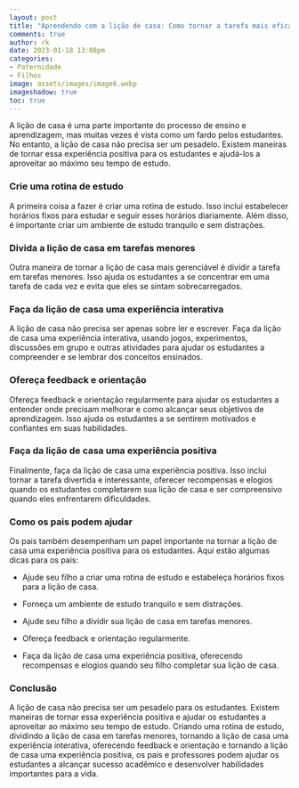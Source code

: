 ```yaml
---
layout: post
title: "Aprendendo com a lição de casa: Como tornar a tarefa mais eficaz e prazerosa"
comments: true
author: rk
date: 2023-01-18 13:08pm
categories:
- Paternidade
- Filhos
image: assets/images/image6.webp
imageshadow: true
toc: true
---
```


A lição de casa é uma parte importante do processo de ensino e aprendizagem, mas muitas vezes é vista como um fardo pelos estudantes. No entanto, a lição de casa não precisa ser um pesadelo. Existem maneiras de tornar essa experiência positiva para os estudantes e ajudá-los a aproveitar ao máximo seu tempo de estudo.

### Crie uma rotina de estudo

A primeira coisa a fazer é criar uma rotina de estudo. Isso inclui estabelecer horários fixos para estudar e seguir esses horários diariamente. Além disso, é importante criar um ambiente de estudo tranquilo e sem distrações.

### Divida a lição de casa em tarefas menores

Outra maneira de tornar a lição de casa mais gerenciável é dividir a tarefa em tarefas menores. Isso ajuda os estudantes a se concentrar em uma tarefa de cada vez e evita que eles se sintam sobrecarregados.

### Faça da lição de casa uma experiência interativa

A lição de casa não precisa ser apenas sobre ler e escrever. Faça da lição de casa uma experiência interativa, usando jogos, experimentos, discussões em grupo e outras atividades para ajudar os estudantes a compreender e se lembrar dos conceitos ensinados.

### Ofereça feedback e orientação

Ofereça feedback e orientação regularmente para ajudar os estudantes a entender onde precisam melhorar e como alcançar seus objetivos de aprendizagem. Isso ajuda os estudantes a se sentirem motivados e confiantes em suas habilidades.

### Faça da lição de casa uma experiência positiva

Finalmente, faça da lição de casa uma experiência positiva. Isso inclui tornar a tarefa divertida e interessante, oferecer recompensas e elogios quando os estudantes completarem sua lição de casa e ser compreensivo quando eles enfrentarem dificuldades.

### Como os pais podem ajudar

Os pais também desempenham um papel importante na tornar a lição de casa uma experiência positiva para os estudantes. Aqui estão algumas dicas para os pais:

* Ajude seu filho a criar uma rotina de estudo e estabeleça horários fixos para a lição de casa.

* Forneça um ambiente de estudo tranquilo e sem distrações.

* Ajude seu filho a dividir sua lição de casa em tarefas menores.

* Ofereça feedback e orientação regularmente.

* Faça da lição de casa uma experiência positiva, oferecendo recompensas e elogios quando seu filho completar sua lição de casa.

### Conclusão

A lição de casa não precisa ser um pesadelo para os estudantes. Existem maneiras de tornar essa experiência positiva e ajudar os estudantes a aproveitar ao máximo seu tempo de estudo. Criando uma rotina de estudo, dividindo a lição de casa em tarefas menores, tornando a lição de casa uma experiência interativa, oferecendo feedback e orientação e tornando a lição de casa uma experiência positiva, os pais e professores podem ajudar os estudantes a alcançar sucesso acadêmico e desenvolver habilidades importantes para a vida.